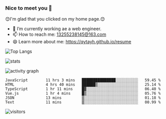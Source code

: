 ### Nice to meet you 👋

😊I'm glad that you clicked on my home page.😊

- 🔭 I’m currently working ae a web engineer.
- 📫 How to reach me: 13255238145@163.com
- 😄 Learn more about me: https://qytayh.github.io/resume

![Top Langs](https://github-readme-stats.vercel.app/api/top-langs?username=qytayh) 

![stats](https://github-readme-stats.vercel.app/api?username=qytayh&show_icons=true&theme=radical&layout=compact)
	
![activity graph](https://activity-graph.herokuapp.com/graph?username=qytayh&theme=dracula)

<!--START_SECTION:waka-->

```text
JavaScript        11 hrs 3 mins   ███████████████░░░░░░░░░░   59.45 %
HTML              4 hrs 40 mins   ██████▒░░░░░░░░░░░░░░░░░░   25.14 %
TypeScript        1 hr 11 mins    █▓░░░░░░░░░░░░░░░░░░░░░░░   06.40 %
Vue.js            1 hr 4 mins     █▒░░░░░░░░░░░░░░░░░░░░░░░   05.76 %
JSON              13 mins         ▒░░░░░░░░░░░░░░░░░░░░░░░░   01.18 %
Text              11 mins         ▒░░░░░░░░░░░░░░░░░░░░░░░░   00.99 %
```

<!--END_SECTION:waka-->

![visitors](https://visitor-badge.glitch.me/badge?page_id=qytayh)


<!--
**qytayh/qytayh** is a ✨ _special_ ✨ repository because its `README.md` (this file) appears on your GitHub profile.

Here are some ideas to get you started:

- 🔭 I’m currently working on ...
- 🌱 I’m currently learning ...
- 👯 I’m looking to collaborate on ...
- 🤔 I’m looking for help with ...
- 💬 Ask me about ...
- 📫 How to reach me: ...
- 😄 Pronouns: ...
- ⚡ Fun fact: ...
-->
